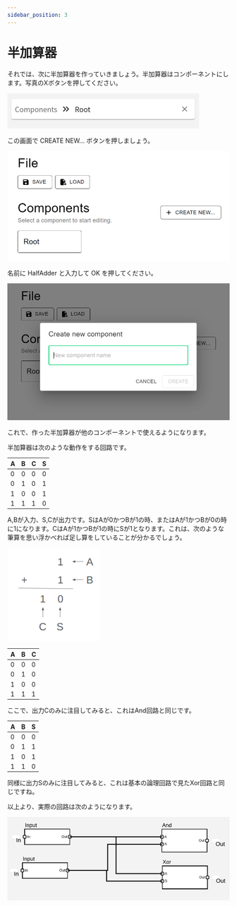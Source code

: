 ```yaml
---
sidebar_position: 3
---
```

# 半加算器
それでは、次に半加算器を作っていきましょう。半加算器はコンポーネントにします。写真のXボタンを押してください。

![](./component.png)

この画面で CREATE NEW... ボタンを押しましょう。

![](./component_create.png)

名前に HalfAdder と入力して OK を押してください。

![](./component_name.png)

これで、作った半加算器が他のコンポーネントで使えるようになります。

半加算器は次のような動作をする回路です。

| A | B | C | S |
| - | - | - | - |
| 0 | 0 | 0 | 0 |
| 0 | 1 | 0 | 1 |
| 1 | 0 | 0 | 1 |
| 1 | 1 | 1 | 0 |

A,Bが入力、S,Cが出力です。SはAが0かつBが1の時、またはAが1かつBが0の時に1になります。CはAが1かつBが1の時にSが1となります。これは、次のような筆算を思い浮かべれば足し算をしていることが分かるでしょう。

![](./hissan.png)

| A | B | C |
| - | - | - |
| 0 | 0 | 0 |
| 0 | 1 | 0 |
| 1 | 0 | 0 |
| 1 | 1 | 1 |

ここで、出力Cのみに注目してみると、これはAnd回路と同じです。

| A | B | S |
| - | - | - |
| 0 | 0 | 0 |
| 0 | 1 | 1 |
| 1 | 0 | 1 |
| 1 | 1 | 0 |

同様に出力Sのみに注目してみると、これは基本の論理回路で見たXor回路と同じですね。

以上より、実際の回路は次のようになります。

![](./half_adder.png)

